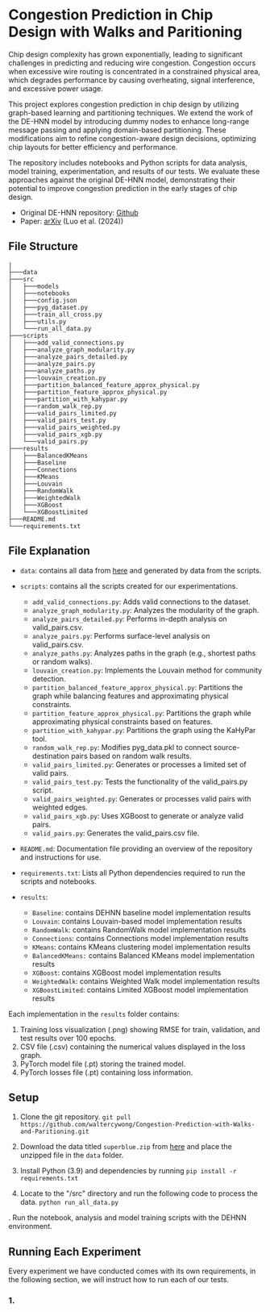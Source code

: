 # Congestion Prediction in Chip Design with Walks and Paritioning

Chip design complexity has grown exponentially, leading to significant challenges in predicting and reducing wire congestion. Congestion occurs when excessive wire routing is concentrated in a constrained physical area, which degrades performance by causing overheating, signal interference, and excessive power usage.

This project explores congestion prediction in chip design by utilizing graph-based learning and partitioning techniques. We extend the work of the DE-HNN model by introducing dummy nodes to enhance long-range message passing and applying domain-based partitioning. These modifications aim to refine congestion-aware design decisions, optimizing chip layouts for better efficiency and performance. 

The repository includes notebooks and Python scripts for data analysis, model training, experimentation, and results of our tests. We evaluate these approaches against the original DE-HNN model, demonstrating their potential to improve congestion prediction in the early stages of chip design.

- Original DE-HNN repository: [Github](https://github.com/TILOS-AI-Institute/DEHNN) 
- Paper: [arXiv](https://arxiv.org/pdf/2404.00477) (Luo et al. (2024))

## File Structure
```
|
├───data
├───src
│   ├───models
│   ├───notebooks
│   ├───config.json
│   ├───pyg_dataset.py
│   ├───train_all_cross.py
│   ├───utils.py
│   └───run_all_data.py
├───scripts
│   ├───add_valid_connections.py
│   ├───analyze_graph_modularity.py
│   ├───analyze_pairs_detailed.py
│   ├───analyze_pairs.py
│   ├───analyze_paths.py
│   ├───louvain_creation.py
│   ├───partition_balanced_feature_approx_physical.py
│   ├───partition_feature_approx_physical.py
│   ├───partition_with_kahypar.py
│   ├───random_walk_rep.py
│   ├───valid_pairs_limited.py
│   ├───valid_pairs_test.py
│   ├───valid_pairs_weighted.py
│   ├───valid_pairs_xgb.py
│   └───valid_pairs.py
├───results
│   ├───BalancedKMeans
│   ├───Baseline
│   ├───Connections
│   ├───KMeans
│   ├───Louvain
│   ├───RandomWalk
│   ├───WeightedWalk
│   ├───XGBoost
│   └───XGBoostLimited
├───README.md
└───requirements.txt
```
## File Explanation

* `data`: contains all data from [here](https://zenodo.org/records/14599896) and generated by data from the scripts.


* `scripts`: contains all the scripts created for our experimentations.

   * `add_valid_connections.py`: Adds valid connections to the dataset.
   * `analyze_graph_modularity.py`: Analyzes the modularity of the graph.
   * `analyze_pairs_detailed.py`: Performs in-depth analysis on valid_pairs.csv.
   * `analyze_pairs.py`: Performs surface-level analysis on valid_pairs.csv.
   * `analyze_paths.py`: Analyzes paths in the graph (e.g., shortest paths or random walks).
   * `louvain_creation.py`: Implements the Louvain method for community detection.
   * `partition_balanced_feature_approx_physical.py`: Partitions the graph while balancing features and approximating physical constraints.
   * `partition_feature_approx_physical.py`: Partitions the graph while approximating physical constraints based on features.
   * `partition_with_kahypar.py`: Partitions the graph using the KaHyPar tool.
   * `random_walk_rep.py`: Modifies pyg_data.pkl to connect source-destination pairs based on random walk results.
   * `valid_pairs_limited.py`: Generates or processes a limited set of valid pairs.
   * `valid_pairs_test.py`: Tests the functionality of the valid_pairs.py script.
   * `valid_pairs_weighted.py`: Generates or processes valid pairs with weighted edges.
   * `valid_pairs_xgb.py`: Uses XGBoost to generate or analyze valid pairs.
   * `valid_pairs.py`: Generates the valid_pairs.csv file.

* `README.md`: Documentation file providing an overview of the repository and instructions for use.
* `requirements.txt`: Lists all Python dependencies required to run the scripts and notebooks.

* `results`:
   * `Baseline`: contains DEHNN baseline model implementation results
   * `Louvain`: contains Louvain-based model implementation results
   * `RandomWalk`: contains RandomWalk model implementation results
   * `Connections`: contains Connections model implementation results
   * `KMeans`: contains KMeans clustering model implementation results
   * `BalancedKMeans:` contains Balanced KMeans model implementation results
   * `XGBoost`: contains XGBoost model implementation results
   * `WeightedWalk`: contains Weighted Walk model implementation results
   * `XGBoostLimited`: contains Limited XGBoost model implementation results

Each implementation in the `results` folder contains:

1. Training loss visualization (.png) showing RMSE for train, validation, and test results over 100 epochs.
2. CSV file (.csv) containing the numerical values displayed in the loss graph.
3. PyTorch model file (.pt) storing the trained model.
4. PyTorch losses file (.pt) containing loss information.
  
## Setup

1. Clone the git repository.
```git pull https://github.com/waltercywong/Congestion-Prediction-with-Walks-and-Paritioning.git```

3. Download the data titled `superblue.zip` from [here](https://zenodo.org/records/14599896) and place
the unzipped file in the `data` folder.

4. Install Python (3.9) and dependencies by running `pip install -r requirements.txt`

5. Locate to the "/src" directory and run the following code to process the data.
```python run_all_data.py```


. Run the notebook, analysis and model training scripts with the DEHNN 
environment.

## Running Each Experiment

Every experiment we have conducted comes with its own requirements, in the following section, we will instruct how to run each of our tests.

### 1. 


